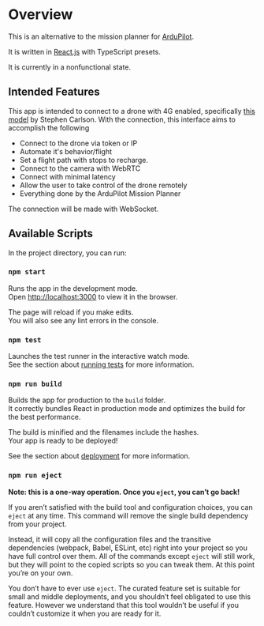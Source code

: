 #   Overview

This is an alternative to the mission planner for [ArduPilot](https://github.com/ArduPilot/ardupilot).

It is written in [React.js](https://github.com/facebook/react) with TypeScript presets.

It is currently in a nonfunctional state.

##  Intended Features

This app is intended to connect to a drone with 4G enabled, specifically [this model](https://github.com/StephenCarlson/MiniHawk-VTOL) by Stephen Carlson. With the connection, this interface aims to accomplish the following

*   Connect to the drone via token or IP
*   Automate it's behavior/flight
*   Set a flight path with stops to recharge.
*   Connect to the camera with WebRTC
*   Connect with minimal latency
*   Allow the user to take control of the drone remotely
*   Everything done by the ArduPilot Mission Planner

The connection will be made with WebSocket.

## Available Scripts

In the project directory, you can run:

### `npm start`

Runs the app in the development mode.\
Open [http://localhost:3000](http://localhost:3000) to view it in the browser.

The page will reload if you make edits.\
You will also see any lint errors in the console.

### `npm test`

Launches the test runner in the interactive watch mode.\
See the section about [running tests](https://facebook.github.io/create-react-app/docs/running-tests) for more information.

### `npm run build`

Builds the app for production to the `build` folder.\
It correctly bundles React in production mode and optimizes the build for the best performance.

The build is minified and the filenames include the hashes.\
Your app is ready to be deployed!

See the section about [deployment](https://facebook.github.io/create-react-app/docs/deployment) for more information.

### `npm run eject`

**Note: this is a one-way operation. Once you `eject`, you can’t go back!**

If you aren’t satisfied with the build tool and configuration choices, you can `eject` at any time. This command will remove the single build dependency from your project.

Instead, it will copy all the configuration files and the transitive dependencies (webpack, Babel, ESLint, etc) right into your project so you have full control over them. All of the commands except `eject` will still work, but they will point to the copied scripts so you can tweak them. At this point you’re on your own.

You don’t have to ever use `eject`. The curated feature set is suitable for small and middle deployments, and you shouldn’t feel obligated to use this feature. However we understand that this tool wouldn’t be useful if you couldn’t customize it when you are ready for it.
